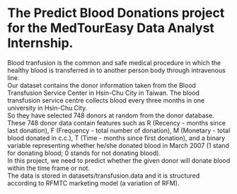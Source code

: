 # The Predict Blood Donations project for the MedTourEasy Data Analyst Internship.
Blood tranfusion is the common and safe medical procedure in which the healthy blood is transferred in to another person body through intravenous line.<br>
Our dataset contains the donor information taken from the Blood Transfusion Service Center in Hsin-Chu City in Taiwan. The blood transfusion service centre collects blood every three months in one university in Hsin-Chu City. <br>
So they have selected 748 donors at random from the donor database. These 748 donor data contain features such as R (Recency - months since last donation), F (Frequency - total number of donation), M (Monetary - total blood donated in c.c.), T (Time - months since first donation), and a binary variable representing whether he/she donated blood in March 2007 (1 stand for donating blood; 0 stands for not donating blood). <br>
In this project, we need to predict whether the given donor will donate blood within the time frame or not. <br>
The data is stored in datasets/transfusion.data and it is structured according to RFMTC marketing model (a variation of RFM).

